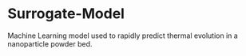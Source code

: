 # Surrogate-Model
Machine Learning model used to rapidly predict thermal evolution in a nanoparticle powder bed.

